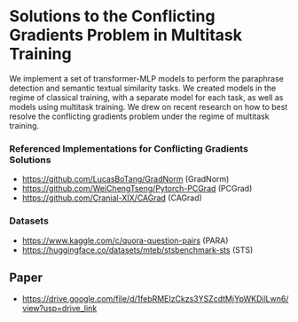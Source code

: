 # Solutions to the Conflicting Gradients Problem in Multitask Training

We implement a set of transformer-MLP models to perform the paraphrase detection and semantic textual similarity tasks.
We created models in the regime of classical training, with a separate model for each task, as well as models using multitask training.
We drew on recent research on how to best resolve the conflicting gradients problem under the regime of multitask training.

### Referenced Implementations for Conflicting Gradients Solutions

- https://github.com/LucasBoTang/GradNorm (GradNorm)
- https://github.com/WeiChengTseng/Pytorch-PCGrad (PCGrad)
- https://github.com/Cranial-XIX/CAGrad (CAGrad)

### Datasets
- https://www.kaggle.com/c/quora-question-pairs (PARA)
- https://huggingface.co/datasets/mteb/stsbenchmark-sts (STS)

## Paper
- https://drive.google.com/file/d/1febRMEIzCkzs3YSZcdtMjYpWKDilLwn6/view?usp=drive_link
